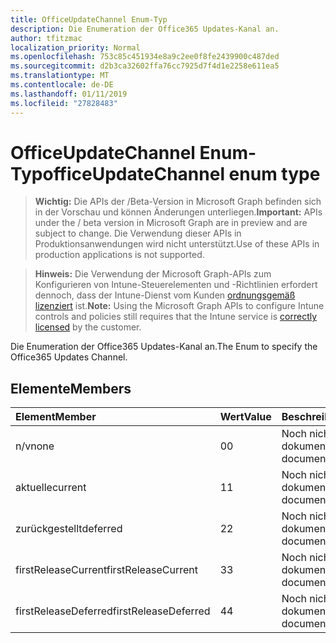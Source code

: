 ```yaml
---
title: OfficeUpdateChannel Enum-Typ
description: Die Enumeration der Office365 Updates-Kanal an.
author: tfitzmac
localization_priority: Normal
ms.openlocfilehash: 753c85c451934e8a9c2ee0f8fe2439900c487ded
ms.sourcegitcommit: d2b3ca32602ffa76cc7925d7f4d1e2258e611ea5
ms.translationtype: MT
ms.contentlocale: de-DE
ms.lasthandoff: 01/11/2019
ms.locfileid: "27828483"
---
```

# <a name="officeupdatechannel-enum-type"></a><span data-ttu-id="cde9d-103">OfficeUpdateChannel Enum-Typ</span><span class="sxs-lookup"><span data-stu-id="cde9d-103">officeUpdateChannel enum type</span></span>

> <span data-ttu-id="cde9d-104">**Wichtig:** Die APIs der /Beta-Version in Microsoft Graph befinden sich in der Vorschau und können Änderungen unterliegen.</span><span class="sxs-lookup"><span data-stu-id="cde9d-104">**Important:** APIs under the / beta version in Microsoft Graph are in preview and are subject to change.</span></span> <span data-ttu-id="cde9d-105">Die Verwendung dieser APIs in Produktionsanwendungen wird nicht unterstützt.</span><span class="sxs-lookup"><span data-stu-id="cde9d-105">Use of these APIs in production applications is not supported.</span></span>

> <span data-ttu-id="cde9d-106">**Hinweis:** Die Verwendung der Microsoft Graph-APIs zum Konfigurieren von Intune-Steuerelementen und -Richtlinien erfordert dennoch, dass der Intune-Dienst vom Kunden [ordnungsgemäß lizenziert](https://go.microsoft.com/fwlink/?linkid=839381) ist.</span><span class="sxs-lookup"><span data-stu-id="cde9d-106">**Note:** Using the Microsoft Graph APIs to configure Intune controls and policies still requires that the Intune service is [correctly licensed](https://go.microsoft.com/fwlink/?linkid=839381) by the customer.</span></span>

<span data-ttu-id="cde9d-107">Die Enumeration der Office365 Updates-Kanal an.</span><span class="sxs-lookup"><span data-stu-id="cde9d-107">The Enum to specify the Office365 Updates Channel.</span></span>
## <a name="members"></a><span data-ttu-id="cde9d-108">Elemente</span><span class="sxs-lookup"><span data-stu-id="cde9d-108">Members</span></span>
|<span data-ttu-id="cde9d-109">Element</span><span class="sxs-lookup"><span data-stu-id="cde9d-109">Member</span></span>|<span data-ttu-id="cde9d-110">Wert</span><span class="sxs-lookup"><span data-stu-id="cde9d-110">Value</span></span>|<span data-ttu-id="cde9d-111">Beschreibung</span><span class="sxs-lookup"><span data-stu-id="cde9d-111">Description</span></span>|
|:---|:---|:---|
|<span data-ttu-id="cde9d-112">n/v</span><span class="sxs-lookup"><span data-stu-id="cde9d-112">none</span></span>|<span data-ttu-id="cde9d-113">0</span><span class="sxs-lookup"><span data-stu-id="cde9d-113">0</span></span>|<span data-ttu-id="cde9d-114">Noch nicht dokumentiert</span><span class="sxs-lookup"><span data-stu-id="cde9d-114">Not yet documented</span></span>|
|<span data-ttu-id="cde9d-115">aktuelle</span><span class="sxs-lookup"><span data-stu-id="cde9d-115">current</span></span>|<span data-ttu-id="cde9d-116">1</span><span class="sxs-lookup"><span data-stu-id="cde9d-116">1</span></span>|<span data-ttu-id="cde9d-117">Noch nicht dokumentiert</span><span class="sxs-lookup"><span data-stu-id="cde9d-117">Not yet documented</span></span>|
|<span data-ttu-id="cde9d-118">zurückgestellt</span><span class="sxs-lookup"><span data-stu-id="cde9d-118">deferred</span></span>|<span data-ttu-id="cde9d-119">2</span><span class="sxs-lookup"><span data-stu-id="cde9d-119">2</span></span>|<span data-ttu-id="cde9d-120">Noch nicht dokumentiert</span><span class="sxs-lookup"><span data-stu-id="cde9d-120">Not yet documented</span></span>|
|<span data-ttu-id="cde9d-121">firstReleaseCurrent</span><span class="sxs-lookup"><span data-stu-id="cde9d-121">firstReleaseCurrent</span></span>|<span data-ttu-id="cde9d-122">3</span><span class="sxs-lookup"><span data-stu-id="cde9d-122">3</span></span>|<span data-ttu-id="cde9d-123">Noch nicht dokumentiert</span><span class="sxs-lookup"><span data-stu-id="cde9d-123">Not yet documented</span></span>|
|<span data-ttu-id="cde9d-124">firstReleaseDeferred</span><span class="sxs-lookup"><span data-stu-id="cde9d-124">firstReleaseDeferred</span></span>|<span data-ttu-id="cde9d-125">4</span><span class="sxs-lookup"><span data-stu-id="cde9d-125">4</span></span>|<span data-ttu-id="cde9d-126">Noch nicht dokumentiert</span><span class="sxs-lookup"><span data-stu-id="cde9d-126">Not yet documented</span></span>|





